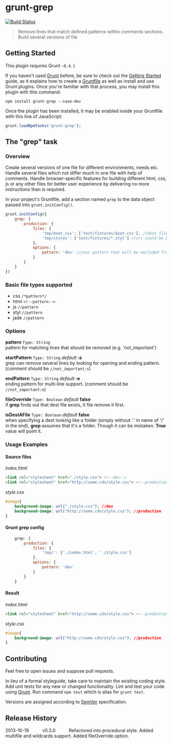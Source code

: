 # grunt-grep
[![Build Status](https://travis-ci.org/msemenistyi/grunt-grep.png)](https://travis-ci.org/msemenistyi/grunt-grep)

> Remove lines that match defined patterns within comments sections. Build several versions of file 

## Getting Started
This plugin requires Grunt `~0.4.1`

If you haven't used [Grunt](http://gruntjs.com/) before, be sure to check out the [Getting Started](http://gruntjs.com/getting-started) guide, as it explains how to create a [Gruntfile](http://gruntjs.com/sample-gruntfile) as well as install and use Grunt plugins. Once you're familiar with that process, you may install this plugin with this command:

```shell
npm install grunt-grep --save-dev
```

Once the plugin has been installed, it may be enabled inside your Gruntfile with this line of JavaScript:

```js
grunt.loadNpmTasks('grunt-grep');
```

## The "grep" task

### Overview
Create several versions of one file for different environments, needs etc. Handle several files which not differ much in one file with help of comments. 
Handle browser-specific features for building different html, css, js or any other files for better user experience by delivering no more instructions than is required. 

In your project's Gruntfile, add a section named `grep` to the data object passed into `grunt.initConfig()`.

```js
grunt.initConfig({
	grep: {
		production: {
			files: {
				'tmp/boot.css': ['test/fixtures/boot.css'], //dest file with lines matching pattern excluded: src files
				'tmp/styles': ['test/fixtures/*.styl'] //src could be presented as a wildcard, new files with corresponding names will be created in the dest folder
			},
			options: {
				pattern: 'dev' //your pattern that will be excluded from file
			}
		}
	}
})
```

### Basic file types supported
+ css `/*pattern*/`
+ html `<!--pattern-->`
+ js `//pattern`
+ styl `//pattern`
+ jade `//pattern`

### Options
**pattern**
`Type: String`  
pattern for matching lines that should be removed (e.g. 'not_important')

**startPattern** `Type: String` *default* **:s**  
grep can remove several lines by looking for opening and ending pattern. (comment should be `//not_important:s`)

**endPattern** `Type: String` *default* **:e**  
ending pattern for multi-line support. (comment should be `//not_important:e`)

**fileOverride** `Type: Boolean` *default* **false**  
if **grep** finds out that dest file exists, it file remove it first.  

**isDestAFile** `Type: Boolean` *default* **false**   
when specifying a dest looking like a folder (simply without '.' in name of '/' in the end), **grep** assumes that it's a folder. Though
it can be mistaken. **True** value will point it.

### Usage Examples

#### Source files
*index.html*
```html
<link rel="stylesheet" href="./style.css"> <!--dev-->
<link rel="stylesheet" href="http://some.cdn/style.css"> <!--production-->
```
*style.css*
```css
#image{
	background-image: url("./style.css"); //dev
	background-image: url("http://some.cdn/style.css"); //production
}
```

#### Grunt grep config
```js
	grep: {
		production: {
			files: {
				'tmp/': ['./index.html', './style.css']
			},
			options: {
				pattern: 'dev'
			}
		}
	}
```

#### Result
*index.html*
```html
<link rel="stylesheet" href="http://some.cdn/style.css"> <!--production-->
```
*style.css*
```css
#image{
	background-image: url("http://some.cdn/style.css"); //production
}
```

## Contributing
Feel free to open issues and suppose pull requests.

In lieu of a formal styleguide, take care to maintain the existing coding style. Add unit tests for any new or changed functionality. Lint and test your code using [Grunt](http://gruntjs.com/). Run command `npm test` which is alias for `grunt test`.

Versions are assigned according to [SemVer](http://semver.org/) specification. 

## Release History

2013-10-19   v0.3.0   Refactored into procedural style. Added multifile and wildcards support. Added fileOverride option.